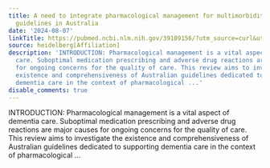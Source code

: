 ```yaml
---
title: A need to integrate pharmacological management for multimorbidity into dementia
  guidelines in Australia
date: '2024-08-07'
linkTitle: https://pubmed.ncbi.nlm.nih.gov/39109156/?utm_source=curl&utm_medium=rss&utm_campaign=pubmed-2&utm_content=1FakS-2QOkCT8HsMOQP1bCRQ4YzyumYOmxmF0moLsQ3dFB1E9V&fc=20220326224207&ff=20240807181614&v=2.18.0.post9+e462414
source: heidelberg[Affiliation]
description: 'INTRODUCTION: Pharmacological management is a vital aspect of dementia
  care. Suboptimal medication prescribing and adverse drug reactions are major causes
  for ongoing concerns for the quality of care. This review aims to investigate the
  existence and comprehensiveness of Australian guidelines dedicated to supporting
  dementia care in the context of pharmacological ...'
disable_comments: true
---
```

INTRODUCTION: Pharmacological management is a vital aspect of dementia care. Suboptimal medication prescribing and adverse drug reactions are major causes for ongoing concerns for the quality of care. This review aims to investigate the existence and comprehensiveness of Australian guidelines dedicated to supporting dementia care in the context of pharmacological ...